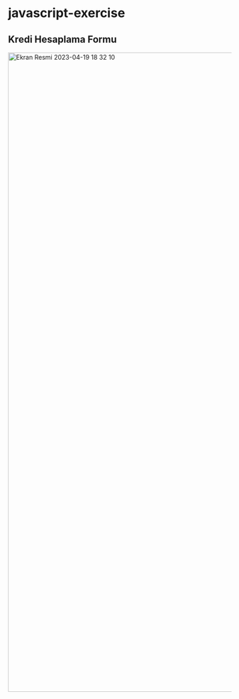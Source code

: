 # javascript-exercise
## Kredi Hesaplama Formu
<img width="1440" alt="Ekran Resmi 2023-04-19 18 32 10" src="https://user-images.githubusercontent.com/71133148/233126123-1bdaa948-029c-4618-a26d-3620bad1cb6f.png">
